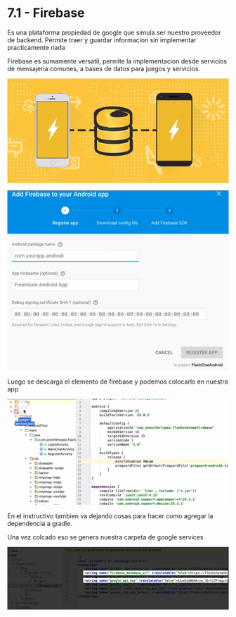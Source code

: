 # 7.1 - Firebase

Es una plataforma propiedad de google que simula ser nuestro proveedor de backend. Permite traer y guardar informacion sin implementar practicamente nada

Firebase es sumamente versatil, permite la implementacion desde servicios de mensajeria comunes, a bases de datos para juegos y servicios.

![](../../.gitbook/assets/imagen%20%28848%29.png)

![](../../.gitbook/assets/imagen%20%28895%29.png)

Luego se descarga el elemento de firebase y podemos colocarlo en nuestra app

![](../../.gitbook/assets/imagen%20%28856%29.png)

En el instructivo tambien va dejando cosas para hacer como agregar la dependencia a gradle.

Una vez colcado eso se genera nuestra carpeta de google services

![](../../.gitbook/assets/imagen%20%28833%29.png)



